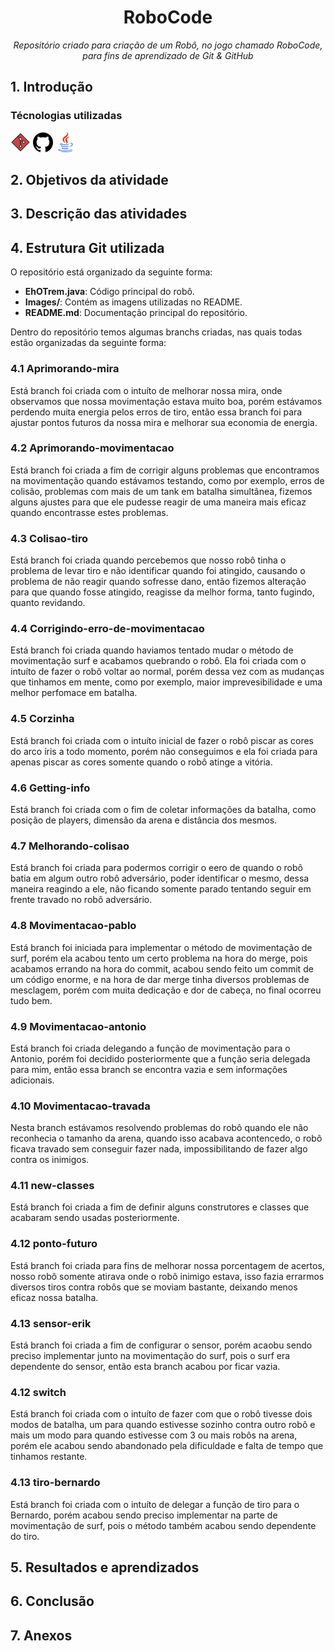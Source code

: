 <h1 align="center"> RoboCode</h1> 
<p align="center"><i>Repositório criado para criação de um Robô, no jogo chamado RoboCode, para fins de aprendizado de Git & GitHub</i></p>

## 1. Introdução


### Técnologias utilizadas
<p display="inline-block">
<img width="32" src="/Images/git.png" alt="GitLogo.png">
<img width="32" src="/Images/github(1).png" alt="GitHubLogo.png">
<img width="32" src="/Images/java.png" alt="JavaLogo.png">
</p>

## 2. Objetivos da atividade




## 3. Descrição das atividades




## 4. Estrutura Git utilizada

O repositório está organizado da seguinte forma:

- **EhOTrem.java**: Código principal do robô. 
- **Images/**: Contém as imagens utilizadas no README.
- **README.md**: Documentação principal do repositório.

Dentro do repositório temos algumas branchs criadas, nas quais todas estão organizadas da seguinte forma:

### 4.1 Aprimorando-mira

Está branch foi criada com o intuíto de melhorar nossa mira, onde observamos que nossa movimentação estava 
muito boa, porém estávamos perdendo muita energia pelos erros de tiro, então essa branch foi para ajustar pontos futuros da
nossa mira e melhorar sua economia de energia.

### 4.2 Aprimorando-movimentacao

Está branch foi criada a fim de corrigir alguns problemas que encontramos na movimentação quando estávamos testando,
como por exemplo, erros de colisão, problemas com mais de um tank em batalha simultânea, fizemos alguns ajustes para que ele pudesse
reagir de uma maneira mais eficaz quando encontrasse estes problemas.

### 4.3 Colisao-tiro

Está branch foi criada quando percebemos que nosso robô tinha o problema de levar tiro e não identificar quando foi
atingido, causando o problema de não reagir quando sofresse dano, então fizemos alteração para que quando fosse atingido, reagisse da
melhor forma, tanto fugindo, quanto revidando.

### 4.4 Corrigindo-erro-de-movimentacao

Está branch foi criada quando haviamos tentado mudar o método de movimentação surf e acabamos quebrando o robô. Ela foi criada com
o intuíto de fazer o robô voltar ao normal, porém dessa vez com as mudanças que tinhamos em mente, como por exemplo, maior imprevesibilidade
e uma melhor perfomace em batalha.

### 4.5 Corzinha

Está branch foi criada com o intuíto inicial de fazer o robô piscar as cores do arco íris a todo momento, porém não conseguimos e 
ela foi criada para apenas piscar as cores somente quando o robô atinge a vitória.

### 4.6 Getting-info

Está branch foi criada com o fim de coletar informações da batalha, como posição de players, dimensão da arena e distância dos mesmos.

### 4.7 Melhorando-colisao 

Está branch foi criada para podermos corrigir o eero de quando o robô batia em algum outro robô adversário, poder identificar o mesmo,
dessa maneira reagindo a ele, não ficando somente parado tentando seguir em frente travado no robô adversário.

### 4.8 Movimentacao-pablo

Está branch foi iniciada para implementar o método de movimentação de surf, porém ela acabou tento um certo problema na hora do merge,
pois acabamos errando na hora do commit, acabou sendo feito um commit de um código enorme, e na hora de dar merge tinha diversos problemas
de mesclagem, porém com muita dedicação e dor de cabeça, no final ocorreu tudo bem.

### 4.9 Movimentacao-antonio

Está branch foi criada delegando a função de movimentação para o Antonio, porém foi decidido posteriormente que a função seria delegada
para mim, então essa branch se encontra vazia e sem informações adicionais.

### 4.10 Movimentacao-travada

Nesta branch estávamos resolvendo problemas do robô quando ele não reconhecia o tamanho da arena, quando isso acabava acontencedo, o
robô ficava travado sem conseguir fazer nada, impossibilitando de fazer algo contra os inimigos.

### 4.11 new-classes

Está branch foi criada a fim de definir alguns construtores e classes que acabaram sendo usadas posteriormente.

### 4.12 ponto-futuro
 
Está branch foi criada para fins de melhorar nossa porcentagem de acertos, nosso robô somente atirava onde o robô inimigo estava, isso
fazia errarmos diversos tiros contra robôs que se moviam bastante, deixando menos eficaz nossa batalha.

### 4.13 sensor-erik

Está branch foi criada a fim de configurar o sensor, porém acaobu sendo preciso implementar junto na movimentação do surf, pois o surf
era dependente do sensor, então esta branch acabou por ficar vazia.

### 4.12 switch

Está branch foi criada com o intuíto de fazer com que o robô tivesse dois modos de batalha, um para quando estivesse sozinho contra outro
robô e mais um modo para quando estivesse com 3 ou mais robôs na arena, porém ele acabou sendo abandonado pela dificuldade e falta de tempo 
que tinhamos restante.

### 4.13 tiro-bernardo

Está branch foi criada com o intuíto de delegar a função de tiro para o Bernardo, porém acabou sendo preciso implementar na parte
de movimentação de surf, pois o método também acabou sendo dependente do tiro.

## 5. Resultados e aprendizados




## 6. Conclusão




## 7. Anexos
